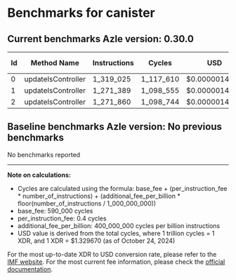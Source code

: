 # Benchmarks for canister

## Current benchmarks Azle version: 0.30.0

| Id  | Method Name        | Instructions | Cycles    | USD           | USD/Million Calls |
| --- | ------------------ | ------------ | --------- | ------------- | ----------------- |
| 0   | updateIsController | 1_319_025    | 1_117_610 | $0.0000014861 | $1.48             |
| 1   | updateIsController | 1_271_389    | 1_098_555 | $0.0000014607 | $1.46             |
| 2   | updateIsController | 1_271_860    | 1_098_744 | $0.0000014610 | $1.46             |

## Baseline benchmarks Azle version: No previous benchmarks

No benchmarks reported

---

**Note on calculations:**

- Cycles are calculated using the formula: base_fee + (per_instruction_fee \* number_of_instructions) + (additional_fee_per_billion \* floor(number_of_instructions / 1_000_000_000))
- base_fee: 590_000 cycles
- per_instruction_fee: 0.4 cycles
- additional_fee_per_billion: 400_000_000 cycles per billion instructions
- USD value is derived from the total cycles, where 1 trillion cycles = 1 XDR, and 1 XDR = $1.329670 (as of October 24, 2024)

For the most up-to-date XDR to USD conversion rate, please refer to the [IMF website](https://www.imf.org/external/np/fin/data/rms_sdrv.aspx).
For the most current fee information, please check the [official documentation](https://internetcomputer.org/docs/current/developer-docs/gas-cost#execution).
